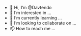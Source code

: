 - 👋 Hi, I’m @Davtendo
- 👀 I’m interested in ...
- 🌱 I’m currently learning ...
- 💞️ I’m looking to collaborate on ...
- 📫 How to reach me ...

<!---
Davtendo/Davtendo is a ✨ special ✨ repository because its `README.md` (this file) appears on your GitHub profile.
You can click the Preview link to take a look at your changes.
--->

